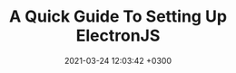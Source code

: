 ---
layout: post
title:  "A Quick Guide To Setting Up ElectronJS"
description: "How to set up electronJS"
date:   2021-03-24 12:03:42 +0300
categories: jekyll update
---